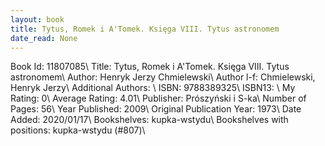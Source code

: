 ```yaml
---
layout: book
title: Tytus, Romek i A'Tomek. Księga VIII. Tytus astronomem
date_read: None
---
```


Book Id: 11807085\ 
Title: Tytus, Romek i A'Tomek. Księga VIII. Tytus astronomem\ 
Author: Henryk Jerzy Chmielewski\ 
Author l-f: Chmielewski, Henryk Jerzy\ 
Additional Authors: \ 
ISBN: 9788389325\ 
ISBN13: \ 
My Rating: 0\ 
Average Rating: 4.01\ 
Publisher: Prószyński i S-ka\ 
Number of Pages: 56\ 
Year Published: 2009\ 
Original Publication Year: 1973\ 
Date Added: 2020/01/17\ 
Bookshelves: kupka-wstydu\ 
Bookshelves with positions: kupka-wstydu (#807)\ 

